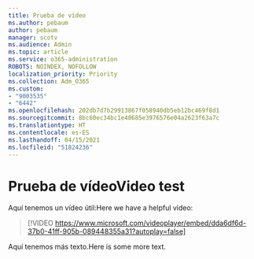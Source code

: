 ```yaml
---
title: Prueba de vídeo
ms.author: pebaum
author: pebaum
manager: scotv
ms.audience: Admin
ms.topic: article
ms.service: o365-administration
ROBOTS: NOINDEX, NOFOLLOW
localization_priority: Priority
ms.collection: Adm_O365
ms.custom:
- "9003535"
- "6442"
ms.openlocfilehash: 202db7d7b29913867f058940db5eb12bc469f8d1
ms.sourcegitcommit: 8bc60ec34bc1e40685e3976576e04a2623f63a7c
ms.translationtype: HT
ms.contentlocale: es-ES
ms.lasthandoff: 04/15/2021
ms.locfileid: "51824236"
---
```

# <a name="video-test"></a><span data-ttu-id="cbb00-102">Prueba de vídeo</span><span class="sxs-lookup"><span data-stu-id="cbb00-102">Video test</span></span>

<span data-ttu-id="cbb00-103">Aquí tenemos un vídeo útil:</span><span class="sxs-lookup"><span data-stu-id="cbb00-103">Here we have a helpful video:</span></span>

>[!VIDEO https://www.microsoft.com/videoplayer/embed/dda6df6d-37b0-41ff-905b-089448355a31?autoplay=false]

<span data-ttu-id="cbb00-104">Aquí tenemos más texto.</span><span class="sxs-lookup"><span data-stu-id="cbb00-104">Here is some more text.</span></span>
